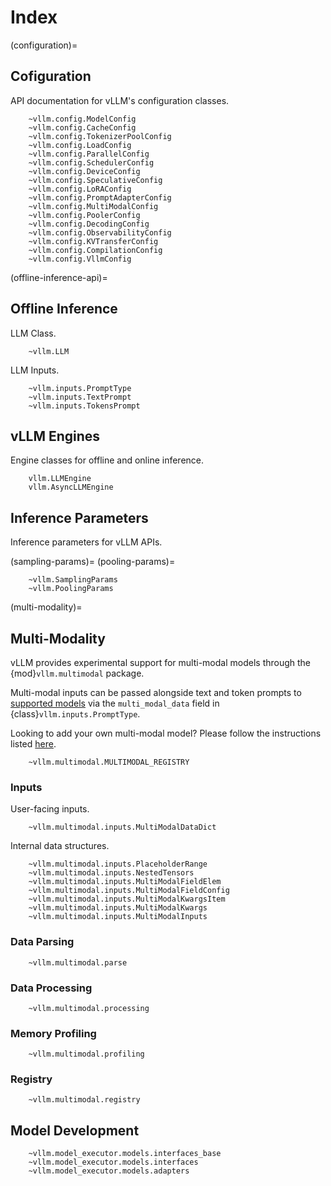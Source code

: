 # Index

(configuration)=

## Cofiguration

API documentation for vLLM's configuration classes.

```{autodoc2-summary}
    ~vllm.config.ModelConfig
    ~vllm.config.CacheConfig
    ~vllm.config.TokenizerPoolConfig
    ~vllm.config.LoadConfig
    ~vllm.config.ParallelConfig
    ~vllm.config.SchedulerConfig
    ~vllm.config.DeviceConfig
    ~vllm.config.SpeculativeConfig
    ~vllm.config.LoRAConfig
    ~vllm.config.PromptAdapterConfig
    ~vllm.config.MultiModalConfig
    ~vllm.config.PoolerConfig
    ~vllm.config.DecodingConfig
    ~vllm.config.ObservabilityConfig
    ~vllm.config.KVTransferConfig
    ~vllm.config.CompilationConfig
    ~vllm.config.VllmConfig
```

(offline-inference-api)=

## Offline Inference

LLM Class.

```{autodoc2-summary}
    ~vllm.LLM
```

LLM Inputs.

```{autodoc2-summary}
    ~vllm.inputs.PromptType
    ~vllm.inputs.TextPrompt
    ~vllm.inputs.TokensPrompt
```

## vLLM Engines

Engine classes for offline and online inference.

```{autodoc2-summary}
    vllm.LLMEngine
    vllm.AsyncLLMEngine
```

## Inference Parameters

Inference parameters for vLLM APIs.

(sampling-params)=
(pooling-params)=

```{autodoc2-summary}
    ~vllm.SamplingParams
    ~vllm.PoolingParams
```

(multi-modality)=

## Multi-Modality

vLLM provides experimental support for multi-modal models through the {mod}`vllm.multimodal` package.

Multi-modal inputs can be passed alongside text and token prompts to [supported models](#supported-mm-models)
via the `multi_modal_data` field in {class}`vllm.inputs.PromptType`.

Looking to add your own multi-modal model? Please follow the instructions listed [here](#supports-multimodal).

```{autodoc2-summary}
    ~vllm.multimodal.MULTIMODAL_REGISTRY
```

### Inputs

User-facing inputs.

```{autodoc2-summary}
    ~vllm.multimodal.inputs.MultiModalDataDict
```

Internal data structures.

```{autodoc2-summary}
    ~vllm.multimodal.inputs.PlaceholderRange
    ~vllm.multimodal.inputs.NestedTensors
    ~vllm.multimodal.inputs.MultiModalFieldElem
    ~vllm.multimodal.inputs.MultiModalFieldConfig
    ~vllm.multimodal.inputs.MultiModalKwargsItem
    ~vllm.multimodal.inputs.MultiModalKwargs
    ~vllm.multimodal.inputs.MultiModalInputs
```

### Data Parsing

```{autodoc2-summary}
    ~vllm.multimodal.parse
```

### Data Processing

```{autodoc2-summary}
    ~vllm.multimodal.processing
```

### Memory Profiling

```{autodoc2-summary}
    ~vllm.multimodal.profiling
```

### Registry

```{autodoc2-summary}
    ~vllm.multimodal.registry
```

## Model Development

```{autodoc2-summary}
    ~vllm.model_executor.models.interfaces_base
    ~vllm.model_executor.models.interfaces
    ~vllm.model_executor.models.adapters
```
